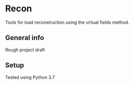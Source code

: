 # Recon
Tools for load reconstruction using the virtual fields method.

## General info
Rough project draft

## Setup
Tested using Python 3.7

